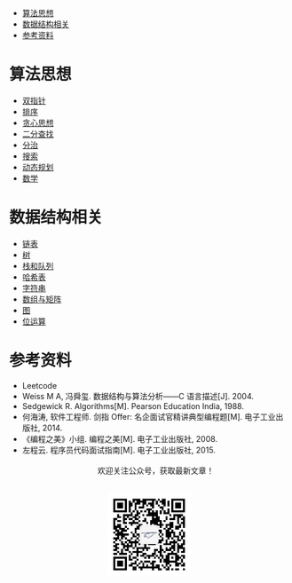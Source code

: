 <!-- GFM-TOC -->
* [算法思想](#算法思想)
* [数据结构相关](#数据结构相关)
* [参考资料](#参考资料)
<!-- GFM-TOC -->


# 算法思想

- [双指针](notes/Leetcode%20题解%20-%20双指针.md)
- [排序](notes/Leetcode%20题解%20-%20排序.md)
- [贪心思想](notes/Leetcode%20题解%20-%20贪心思想.md)
- [二分查找](notes/Leetcode%20题解%20-%20二分查找.md)
- [分治](notes/Leetcode%20题解%20-%20分治.md)
- [搜索](notes/Leetcode%20题解%20-%20搜索.md)
- [动态规划](notes/Leetcode%20题解%20-%20动态规划.md)
- [数学](notes/Leetcode%20题解%20-%20数学.md)

# 数据结构相关

- [链表](notes/Leetcode%20题解%20-%20链表.md)
- [树](notes/Leetcode%20题解%20-%20树.md)
- [栈和队列](notes/Leetcode%20题解%20-%20栈和队列.md)
- [哈希表](notes/Leetcode%20题解%20-%20哈希表.md)
- [字符串](notes/Leetcode%20题解%20-%20字符串.md)
- [数组与矩阵](notes/Leetcode%20题解%20-%20数组与矩阵.md)
- [图](notes/Leetcode%20题解%20-%20图.md)
- [位运算](notes/Leetcode%20题解%20-%20位运算.md)

# 参考资料


- Leetcode
- Weiss M A, 冯舜玺. 数据结构与算法分析——C 语言描述[J]. 2004.
- Sedgewick R. Algorithms[M]. Pearson Education India, 1988.
- 何海涛, 软件工程师. 剑指 Offer: 名企面试官精讲典型编程题[M]. 电子工业出版社, 2014.
- 《编程之美》小组. 编程之美[M]. 电子工业出版社, 2008.
- 左程云. 程序员代码面试指南[M]. 电子工业出版社, 2015.
</br></br><div align="center">欢迎关注公众号，获取最新文章！</div></br>
<div align="center"><img width="150px" src="https://github.com/CyC2018/CS-Notes/raw/master/docs/_media/%E5%85%AC%E4%BC%97%E5%8F%B7.jpg"></img></div>
